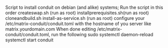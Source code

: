 Script to install conduit on debian (and alike) systems; Run the script in this order
createswap.sh (run as root)
installprerequisites.sh(run as root)
cloneandbuild.sh
install-as-service.sh (run as root)
configure your /etc/matrix-conduit/conduit.toml with the hostname of you server like matrix.yourdomain.com
When done editing /etc/matrix-conduit/conduit.toml, run the following
sudo systemctl daemon-reload
systemctl start conduit
